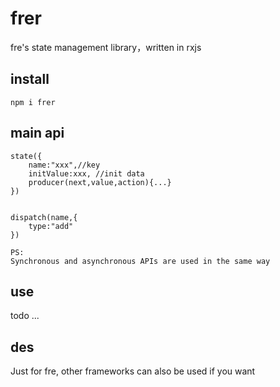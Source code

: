 # frer
fre's state management library，written in rxjs


## install
```
npm i frer
```

## main api
```
state({
    name:"xxx",//key
    initValue:xxx, //init data
    producer(next,value,action){...}
})


dispatch(name,{
    type:"add" 
})

PS:
Synchronous and asynchronous APIs are used in the same way
```

## use

todo ...

## des

Just for fre, other frameworks can also be used if you want
